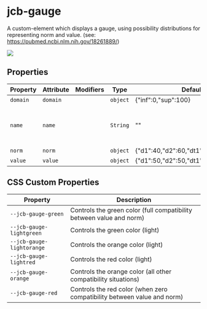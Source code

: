 
# jcb-gauge

A custom-element which displays a gauge, using possibility distributions for representing norm and value.
(see: https://pubmed.ncbi.nlm.nih.gov/18261889/)

<img src="https://jcbuisson.github.io/assets/gauge.png" />


## Properties

| Property                         | Attribute | Modifiers | Type                           | Default                                 | Description                                      |
|----------------------------------|-----------|-----------|--------------------------------|-----------------------------------------|--------------------------------------------------|
| `domain`                         | `domain`  |           | `object`                       | {"inf":0,"sup":100}                     |                                                  |
| `name`                           | `name`    |           | `String`                       | ""                                      | The text to display on the lower part of the gauge |
| `norm`                           | `norm`    |           | `object`                       | {"d1":40,"d2":60,"dt1":5,"dt2":5,"h":0} |                                                  |
| `value`                          | `value`   |           | `object`                       | {"d1":50,"d2":50,"dt1":2,"dt2":2,"h":0} |                                                  |


## CSS Custom Properties

| Property                  | Description                                      |
|---------------------------|--------------------------------------------------|
| `--jcb-gauge-green`       | Controls the green color (full compatibility between value and norm) |
| `--jcb-gauge-lightgreen`  | Controls the green color (light)                 |
| `--jcb-gauge-lightorange` | Controls the orange color (light)                |
| `--jcb-gauge-lightred`    | Controls the red color (light)                   |
| `--jcb-gauge-orange`      | Controls the orange color (all other compatibility situations) |
| `--jcb-gauge-red`         | Controls the red color (when zero compatibility between value and norm) |
